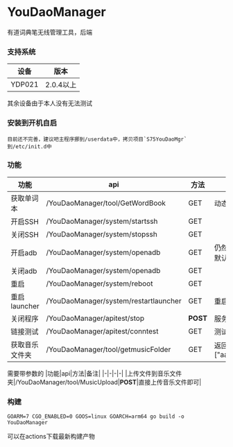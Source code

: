 # YouDaoManager

有道词典笔无线管理工具，后端

### 支持系统
|设备|版本|
|-|-|
|YDP021|2.0.4以上|
其余设备由于本人没有无法测试

### 安装到开机自启

```
目前还不完善，建议吧主程序挪到/userdata中，拷贝项目`S75YouDaoMgr`到/etc/init.d中
```

### 功能
|功能|api|方法|备注|
|-|-|-|-|
|获取单词本|/YouDaoManager/tool/GetWordBook|GET|动态获取，实时更新|
|开启SSH|/YouDaoManager/system/startssh|GET||
|关闭SSH|/YouDaoManager/system/stopssh|GET||
|开启adb|/YouDaoManager/system/openadb|GET|仍然需要在客户端打开，默认授权auth|
|关闭adb|/YouDaoManager/system/openadb|GET||
|重启|/YouDaoManager/system/reboot|GET||
|重启launcher|/YouDaoManager/system/restartlauncher|GET|重启有道桌面|
|关闭程序|/YouDaoManager/apitest/stop|**POST**|服务停止|
|链接测试|/YouDaoManager/apitest/conntest|GET|测试是否连接成功|
|获取音乐文件夹|/YouDaoManager/tool/getmusicFolder|GET|返回格式["aaa.mp3","bbb.mp3"]|

需要带参数的
|功能|api|方法|备注|
|-|-|-|-|
|上传文件到音乐文件夹|/YouDaoManager/tool/MusicUpload|**POST**|直接上传音乐文件即可|



### 构建

```
GOARM=7 CGO_ENABLED=0 GOOS=linux GOARCH=arm64 go build -o YouDaoManager
```

可以在actions下载最新构建产物

### 